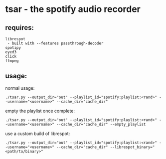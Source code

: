 # tsar - the spotify audio recorder

## requires:
```
librespot
 - built with --features passthrough-decoder
spotipy
eyed3
click
ffmpeg
```

## usage:

normal usage:
```
./tsar.py --output_dir="out" --playlist_id="spotify:playlist:<rand>" --username="<username>" --cache_dir="cache_dir"
```

empty the playlist once complete:
```
./tsar.py --output_dir="out" --playlist_id="spotify:playlist:<rand>" --username="<username>" --cache_dir="cache_dir" --empty_playlist
```

use a custom build of librespot:
```
./tsar.py --output_dir="out" --playlist_id="spotify:playlist:<rand>" --username="<username>" --cache_dir="cache_dir" --librespot_binary="<path/to/binary>"
```

